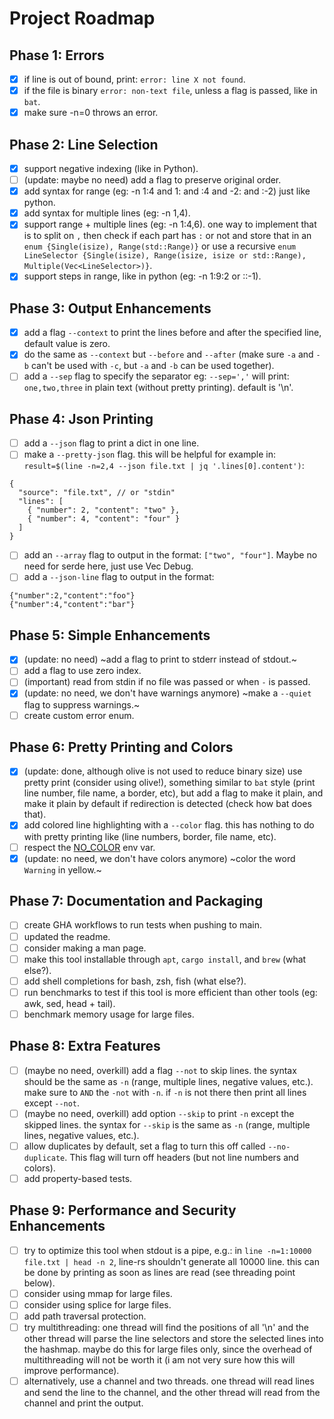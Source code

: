 # Project Roadmap

## Phase 1: Errors

- [x] if line is out of bound, print: `error: line X not found`.
- [x] if the file is binary `error: non-text file`, unless a flag is passed, like in `bat`.
- [x] make sure -n=0 throws an error.

## Phase 2: Line Selection

- [x] support negative indexing (like in Python).
- [ ] (update: maybe no need) add a flag to preserve original order.
- [x] add syntax for range (eg: -n 1:4 and 1: and :4 and -2: and :-2) just like python.
- [x] add syntax for multiple lines (eg: -n 1,4).
- [x] support range + multiple lines (eg: -n 1:4,6). one way to implement that is to split on `,` then check if each part has `:` or not and store that in an `enum {Single(isize), Range(std::Range)}` or use a recursive `enum LineSelector {Single(isize), Range(isize, isize or std::Range), Multiple(Vec<LineSelector>)}`.
- [x] support steps in range, like in python (eg: -n 1:9:2 or ::-1).

## Phase 3: Output Enhancements 

- [x] add a flag `--context` to print the lines before and after the specified line, default value is zero.
- [x] do the same as `--context` but `--before` and `--after` (make sure `-a` and `-b` can't be used with `-c`, but `-a` and `-b` can be used together).
- [ ] add a `--sep` flag to specify the separator eg: `--sep=','` will print: `one,two,three` in plain text (without pretty printing). default is '\n'.

## Phase 4: Json Printing

- [ ] add a `--json` flag to print a dict in one line.
- [ ] make a `--pretty-json` flag. this will be helpful for example in: `result=$(line -n=2,4 --json file.txt | jq '.lines[0].content')`:
```
{
  "source": "file.txt", // or "stdin"
  "lines": [
    { "number": 2, "content": "two" },
    { "number": 4, "content": "four" }
  ]
}
```
- [ ] add an `--array` flag to output in the format: `["two", "four"]`. Maybe no need for serde here, just use Vec Debug.
- [ ] add a `--json-line` flag to output in the format:
```
{"number":2,"content":"foo"}
{"number":4,"content":"bar"}
```

## Phase 5: Simple Enhancements

- [x] (update: no need) ~add a flag to print to stderr instead of stdout.~
- [ ] add a flag to use zero index.
- [ ] (important) read from stdin if no file was passed or when `-` is passed.
- [x] (update: no need, we don't have warnings anymore) ~make a `--quiet` flag to suppress warnings.~
- [ ] create custom error enum.

## Phase 6: Pretty Printing and Colors

- [x] (update: done, although olive is not used to reduce binary size) use pretty print (consider using olive!), something similar to `bat` style (print line number, file name, a border, etc), but add a flag to make it plain, and make it plain by default if redirection is detected (check how bat does that).
- [x] add colored line highlighting with a `--color` flag. this has nothing to do with pretty printing like (line numbers, border, file name, etc).
- [ ] respect the [NO_COLOR](https://no-color.org) env var.
- [x] (update: no need, we don't have colors anymore) ~color the word `Warning` in yellow.~

## Phase 7: Documentation and Packaging

- [ ] create GHA workflows to run tests when pushing to main. 
- [ ] updated the readme.
- [ ] consider making a man page.
- [ ] make this tool installable through `apt`, `cargo install`, and `brew` (what else?).
- [ ] add shell completions for bash, zsh, fish (what else?).
- [ ] run benchmarks to test if this tool is more efficient than other tools (eg: awk, sed, head + tail).
- [ ] benchmark memory usage for large files.

## Phase 8: Extra Features

- [ ] (maybe no need, overkill) add a flag `--not` to skip lines. the syntax should be the same as `-n` (range, multiple lines, negative values, etc.). make sure to `AND` the `-not` with `-n`. if `-n` is not there then print all lines except `--not`.
- [ ] (maybe no need, overkill) add option `--skip` to print `-n` except the skipped lines. the syntax for `--skip` is the same as `-n` (range, multiple lines, negative values, etc.).
- [ ] allow duplicates by default, set a flag to turn this off called `--no-duplicate`. This flag will turn off headers (but not line numbers and colors).
- [ ] add property-based tests.

## Phase 9: Performance and Security Enhancements
- [ ] try to optimize this tool when stdout is a pipe, e.g.: in `line -n=1:10000 file.txt | head -n 2`, line-rs shouldn't generate all 10000 line. this can be done by printing as soon as lines are read (see threading point below).
- [ ] consider using mmap for large files.
- [ ] consider using splice for large files.
- [ ] add path traversal protection.
- [ ] try multithreading: one thread will find the positions of all '\n' and the other thread will parse the line selectors and store the selected lines into the hashmap. maybe do this for large files only, since the overhead of multithreading will not be worth it (i am not very sure how this will improve performance).
- [ ] alternatively, use a channel and two threads. one thread will read lines and send the line to the channel, and the other thread will read from the channel and print the output.
